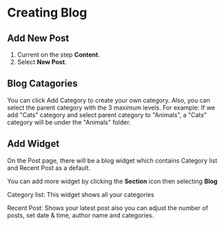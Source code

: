 # Creating Blog

## Add New Post

1. Current on the step **Content**.
1. Select **New Post**.

## Blog Catagories

You can click Add Category to create your own category. Also, you can select the parent category with the 3 maximum levels. For example: If we add "Cats" category and select parent category to "Animals", a "Cats" category will be under the "Animals" folder.


## Add Widget

On the Post page, there will be a blog widget which contains Category list and Recent Post as a default. 


You can add more widget by clicking the **Section** icon then selecting **Blog**


Category list: This widget shows all your categories

Recent Post: Shows your latest post also you can adjust the number of posts, set date & time, author name and categories.


